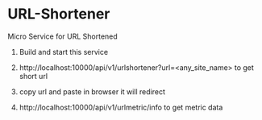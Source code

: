 # URL-Shortener
Micro Service for URL Shortened

1) Build and start this service
2) http://localhost:10000/api/v1/urlshortener?url=<any_site_name> to get short url
3) copy url and paste in browser it will redirect

4) http://localhost:10000/api/v1/urlmetric/info to get metric data
